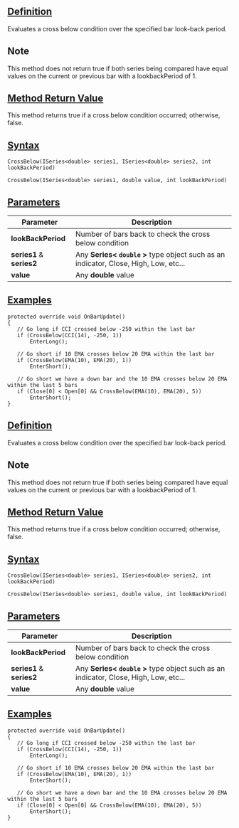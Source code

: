 ## [Definition](https://developer.ninjatrader.com/docs/desktop/crossbelow\#definition)

Evaluates a cross below condition over the specified bar look-back period.

## Note

This method does not return true if both series being compared have equal values on the current or previous bar with a lookbackPeriod of 1.

## [Method Return Value](https://developer.ninjatrader.com/docs/desktop/crossbelow\#method-return-value)

This method returns true if a cross below condition occurred; otherwise, false.

## [Syntax](https://developer.ninjatrader.com/docs/desktop/crossbelow\#syntax)

`CrossBelow(ISeries<double> series1, ISeries<double> series2, int lookBackPeriod)`

`CrossBelow(ISeries<double> series1, double value, int lookBackPeriod)`

## [Parameters](https://developer.ninjatrader.com/docs/desktop/crossbelow\#parameters)

| Parameter | Description |
| --- | --- |
| **lookBackPeriod** | Number of bars back to check the cross below condition |
| **series1** & **series2** | Any **Series< `double` >** type object such as an indicator, Close, High, Low, etc... |
| **value** | Any **double** value |

## [Examples](https://developer.ninjatrader.com/docs/desktop/crossbelow\#examples)

```jsx-150469391 csharp
protected override void OnBarUpdate()
{
   // Go long if CCI crossed below -250 within the last bar
   if (CrossBelow(CCI(14), -250, 1))
       EnterLong();

   // Go short if 10 EMA crosses below 20 EMA within the last bar
   if (CrossBelow(EMA(10), EMA(20), 1))
       EnterShort();

   // Go short we have a down bar and the 10 EMA crosses below 20 EMA within the last 5 bars
   if (Close[0] < Open[0] && CrossBelow(EMA(10), EMA(20), 5))
       EnterShort();
}

```

## [Definition](https://developer.ninjatrader.com/docs/desktop/crossbelow\#definition)

Evaluates a cross below condition over the specified bar look-back period.

## Note

This method does not return true if both series being compared have equal values on the current or previous bar with a lookbackPeriod of 1.

## [Method Return Value](https://developer.ninjatrader.com/docs/desktop/crossbelow\#method-return-value)

This method returns true if a cross below condition occurred; otherwise, false.

## [Syntax](https://developer.ninjatrader.com/docs/desktop/crossbelow\#syntax)

`CrossBelow(ISeries<double> series1, ISeries<double> series2, int lookBackPeriod)`

`CrossBelow(ISeries<double> series1, double value, int lookBackPeriod)`

## [Parameters](https://developer.ninjatrader.com/docs/desktop/crossbelow\#parameters)

| Parameter | Description |
| --- | --- |
| **lookBackPeriod** | Number of bars back to check the cross below condition |
| **series1** & **series2** | Any **Series< `double` >** type object such as an indicator, Close, High, Low, etc... |
| **value** | Any **double** value |

## [Examples](https://developer.ninjatrader.com/docs/desktop/crossbelow\#examples)

```jsx-150469391 csharp
protected override void OnBarUpdate()
{
   // Go long if CCI crossed below -250 within the last bar
   if (CrossBelow(CCI(14), -250, 1))
       EnterLong();

   // Go short if 10 EMA crosses below 20 EMA within the last bar
   if (CrossBelow(EMA(10), EMA(20), 1))
       EnterShort();

   // Go short we have a down bar and the 10 EMA crosses below 20 EMA within the last 5 bars
   if (Close[0] < Open[0] && CrossBelow(EMA(10), EMA(20), 5))
       EnterShort();
}

```